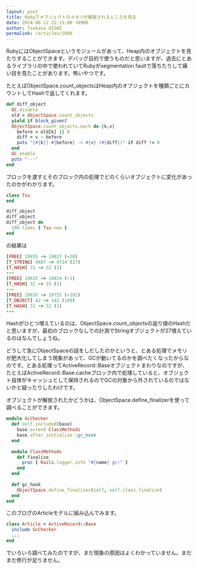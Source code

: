 ```yaml
---
layout: post
title: Rubyでオブジェクトのメモリが解放されるところを見る
date: 2014-06-12 22:15:00 +0900
author: Tsukasa OISHI
permalink: /articles/1098
---
```



RubyにはObjectSpaceというモジュールがあって、Heap内のオブジェクトを見たりすることができます。デバッグ目的で使うものだと思いますが、過去にとあるライブラリの中で使われていてRubyがsegmentation faultで落ちたりして痛い目を見たことがあります。怖いやつです。  

たとえばObjectSpace.count\_objectsはHeap内のオブジェクトを種類ごとにカウントしてHashで返してくれます。  

```ruby  
def diff_object  
  GC.disable  
  old = ObjectSpace.count_objects  
  yield if block_given?  
  ObjectSpace.count_objects.each do |k,v|  
    before = old[k] || 0  
    diff = v - before  
    puts "[#{k}] #{before} -> #{v} (#{diff})" if diff != 0  
  end  
  GC.enable  
  puts "---"  
end  
```  

ブロックを渡すとそのブロック内の処理でどのくらいオブジェクトに変化があったのかがわかります。  

```ruby  
class Tsu  
end  

diff_object  
diff_object  
diff_object do  
  100.times { Tsu.new }  
end  
```  

の結果は  

```ruby  
[FREE] 19855 -> 19827 (-28)  
[T_STRING] 4687 -> 4714 (27)  
[T_HASH] 31 -> 32 (1)  
---  
[FREE] 19825 -> 19824 (-1)  
[T_HASH] 32 -> 33 (1)  
---  
[FREE] 19826 -> 19725 (-101)  
[T_OBJECT] 42 -> 142 (100)  
[T_HASH] 31 -> 32 (1)  
---  
```  

Hashがひとつ増えているのは、ObjectSpace.count\_objectsの返り値のHashだと思いますが、最初のブロックなしでの計測でStringオブジェクトが27増えているのはなんでしょうね。  

どうして急にObjectSpaceの話をしだしたのかというと、とある処理でメモリが肥大化してしまう現象があって、GCが動いてるのかを調べたくなったからなのです。とある処理ってActiveRecord::Baseオブジェクトまわりなのですが、たとえばActiveRecord::Base.cacheブロック内で処理していると、オブジェクト自体がキャッシュとして保持されるのでGCの対象から外されているのではないかと疑ったりしたわけです。  

オブジェクトが解放されたかどうかは、ObjectSpace.define\_finalizerを使って調べることができます。  

```ruby  
module GcChecker  
  def self.included(base)  
    base.extend ClassMethods  
    base.after_initialize :gc_hook  
  end  
  
  module ClassMethods  
    def finalize  
      proc { Rails.logger.info "#{name} gc!" }  
    end                                                                                               
  end  
  
  def gc_hook                                                                                         
    ObjectSpace.define_finalizer(self, self.class.finalize)                                           
  end                                                                                                 
end  
```  

このブログのArticleモデルに組み込んでみます。  

```ruby  
class Article < ActiveRecord::Base  
  include GcChecker  
  ...  
end  
```  

でいろいろ調べてみたのですが、まだ現象の原因はよくわかっていません。まだまだ修行が足りません。  

